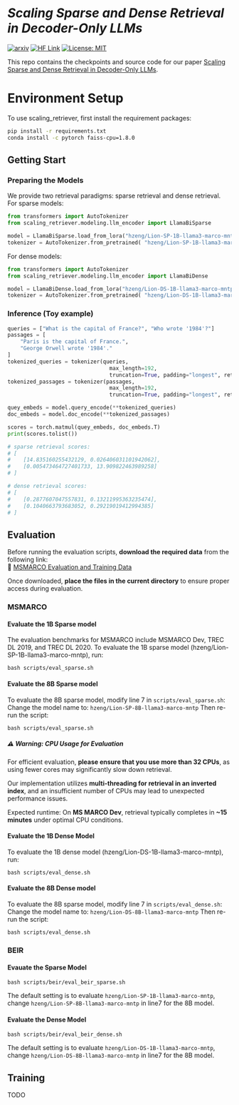 # *Scaling Sparse and Dense Retrieval in Decoder-Only LLMs*

[![arxiv](https://img.shields.io/badge/arXiv-2404.05961-b31b1b.svg)](https://arxiv.org/abs/2502.15526)
[![HF Link](https://img.shields.io/badge/HF%20Models-Scaling_Retrievers-FFD21E.svg)](https://huggingface.co/collections/hzeng/scaling-retrievers-67bbea385cfd91e7e32509ce)
[![License: MIT](https://img.shields.io/badge/License-MIT-blue.svg)](https://github.com/McGill-NLP/llm2vec/blob/main/LICENSE)

This repo contains the checkpoints and source code for our paper [Scaling Sparse and Dense Retrieval in Decoder-Only LLMs](https://arxiv.org/abs/2502.15526).
# Environment Setup
To use scaling_retriever, first install the requirement packages:
```bash
pip install -r requirements.txt
conda install -c pytorch faiss-cpu=1.8.0
```


## Getting Start
### Preparing the Models
We provide two retrieval paradigms: sparse retrieval and dense retrieval. 
For sparse models:
```python
from transformers import AutoTokenizer 
from scaling_retriever.modeling.llm_encoder import LlamaBiSparse

model = LlamaBiSparse.load_from_lora("hzeng/Lion-SP-1B-llama3-marco-mntp") 
tokenizer = AutoTokenizer.from_pretrained( "hzeng/Lion-SP-1B-llama3-marco-mntp")
```
For dense models:
```python
from transformers import AutoTokenizer 
from scaling_retriever.modeling.llm_encoder import LlamaBiDense

model = LlamaBiDense.load_from_lora("hzeng/Lion-DS-1B-llama3-marco-mntp") 
tokenizer = AutoTokenizer.from_pretrained( "hzeng/Lion-DS-1B-llama3-marco-mntp")
```

### Inference (Toy example)
```python
queries = ["What is the capital of France?", "Who wrote '1984'?"]
passages = [
    "Paris is the capital of France.",
    "George Orwell wrote '1984'."
]
tokenized_queries = tokenizer(queries,
                                max_length=192,
                                truncation=True, padding="longest", return_tensors="pt")
tokenized_passages = tokenizer(passages,
                                max_length=192,
                                truncation=True, padding="longest", return_tensors="pt")

quey_embeds = model.query_encode(**tokenized_queries)
doc_embeds = model.doc_encode(**tokenized_passages)

scores = torch.matmul(quey_embeds, doc_embeds.T)
print(scores.tolist())

# sparse retrieval scores:
# [
#    [14.835160255432129, 0.026406031101942062], 
#    [0.005473464727401733, 13.909822463989258]
# ]

# dense retrieval scores:
# [
#    [0.2877607047557831, 0.13211995363235474],    
#    [0.1040663793683052, 0.29219019412994385]
# ]
```


## Evaluation
Before running the evaluation scripts, **download the required data** from the following link:  
🔗 [MSMARCO Evaluation and Training Data](https://drive.google.com/drive/folders/1KVbSr7yO6Uig6YEJeSBHgrRMLcEhGOc9?usp=sharing)  

Once downloaded, **place the files in the current directory** to ensure proper access during evaluation.  

### MSMARCO

#### Evaluate the 1B Sparse model
The evaluation benchmarks for MSMARCO include MSMARCO Dev, TREC DL 2019, and TREC DL 2020.
To evaluate the 1B sparse model (hzeng/Lion-SP-1B-llama3-marco-mntp), run:

```bash scripts/eval_sparse.sh```
#### Evaluate the 8B Sparse model
To evaluate the 8B sparse model, modify line 7 in `scripts/eval_sparse.sh`:
Change the model name to: `hzeng/Lion-SP-8B-llama3-marco-mntp`
Then re-run the script:

```bash scripts/eval_sparse.sh```
#####  ⚠ **Warning: CPU Usage for Evaluation**  
For efficient evaluation, **please ensure that you use more than 32 CPUs**, as using fewer cores may significantly slow down retrieval.  

Our implementation utilizes **multi-threading for retrieval in an inverted index**, and an insufficient number of CPUs may lead to unexpected performance issues.  

Expected runtime: On **MS MARCO Dev**, retrieval typically completes in **~15 minutes** under optimal CPU conditions.  

#### Evaluate the 1B Dense Model
To evaluate the 1B dense model (hzeng/Lion-DS-1B-llama3-marco-mntp), run:

```bash scripts/eval_dense.sh```
#### Evaluate the 8B Dense model
To evaluate the 8B sparse model, modify line 7 in `scripts/eval_dense.sh`:
Change the model name to: `hzeng/Lion-DS-8B-llama3-marco-mntp`
Then re-run the script:

```bash scripts/eval_dense.sh```
### BEIR

#### Evauate the Sparse Model

```bash scripts/beir/eval_beir_sparse.sh```

The default setting is to evaluate `hzeng/Lion-SP-1B-llama3-marco-mntp`, change `hzeng/Lion-SP-8B-llama3-marco-mntp` in line7 for the 8B model.
#### Evaluate the Dense Model

```bash scripts/beir/eval_beir_dense.sh```


The default setting is to evaluate `hzeng/Lion-DS-1B-llama3-marco-mntp`, change `hzeng/Lion-DS-8B-llama3-marco-mntp` in line7 for the 8B model.

## Training
TODO